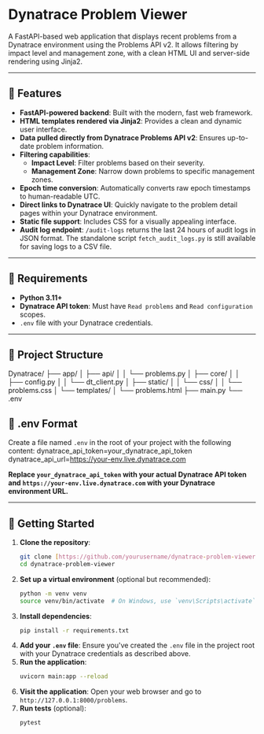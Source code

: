 # Dynatrace Problem Viewer

A FastAPI-based web application that displays recent problems from a Dynatrace environment using the Problems API v2. It allows filtering by impact level and management zone, with a clean HTML UI and server-side rendering using Jinja2.

---

## 🔧 Features

* **FastAPI-powered backend**: Built with the modern, fast web framework.
* **HTML templates rendered via Jinja2**: Provides a clean and dynamic user interface.
* **Data pulled directly from Dynatrace Problems API v2**: Ensures up-to-date problem information.
* **Filtering capabilities**:
    * **Impact Level**: Filter problems based on their severity.
    * **Management Zone**: Narrow down problems to specific management zones.
* **Epoch time conversion**: Automatically converts raw epoch timestamps to human-readable UTC.
* **Direct links to Dynatrace UI**: Quickly navigate to the problem detail pages within your Dynatrace environment.
* **Static file support**: Includes CSS for a visually appealing interface.
* **Audit log endpoint**: `/audit-logs` returns the last 24 hours of audit logs in JSON format. The standalone script `fetch_audit_logs.py` is still available for saving logs to a CSV file.

---

## 🧪 Requirements

* **Python 3.11+**
* **Dynatrace API token**: Must have `Read problems` and `Read configuration` scopes.
* `.env` file with your Dynatrace credentials.

---

## 📁 Project Structure
Dynatrace/
├── app/
│ ├── api/
│ │ └── problems.py
│ ├── core/
│ │ ├── config.py
│ │ └── dt_client.py
│ ├── static/
│ │ └── css/
│ │ └── problems.css
│ └── templates/
│ └── problems.html
├── main.py
└── .env
## 📄 .env Format

Create a file named `.env` in the root of your project with the following content:
dynatrace_api_token=your_dynatrace_api_token
dynatrace_api_url=https://your-env.live.dynatrace.com

**Replace `your_dynatrace_api_token` with your actual Dynatrace API token and `https://your-env.live.dynatrace.com` with your Dynatrace environment URL.**

---

## 🚀 Getting Started

1.  **Clone the repository**:
    ```bash
    git clone [https://github.com/yourusername/dynatrace-problem-viewer.git](https://github.com/yourusername/dynatrace-problem-viewer.git)
    cd dynatrace-problem-viewer
    ```
2.  **Set up a virtual environment** (optional but recommended):
    ```bash
    python -m venv venv
    source venv/bin/activate  # On Windows, use `venv\Scripts\activate`
    ```
3.  **Install dependencies**:
    ```bash
    pip install -r requirements.txt
    ```
4.  **Add your `.env` file**: Ensure you've created the `.env` file in the project root with your Dynatrace credentials as described above.
5.  **Run the application**:
    ```bash
    uvicorn main:app --reload
    ```
6.  **Visit the application**: Open your web browser and go to `http://127.0.0.1:8000/problems`.
7.  **Run tests** (optional):
    ```bash
    pytest
    ```
